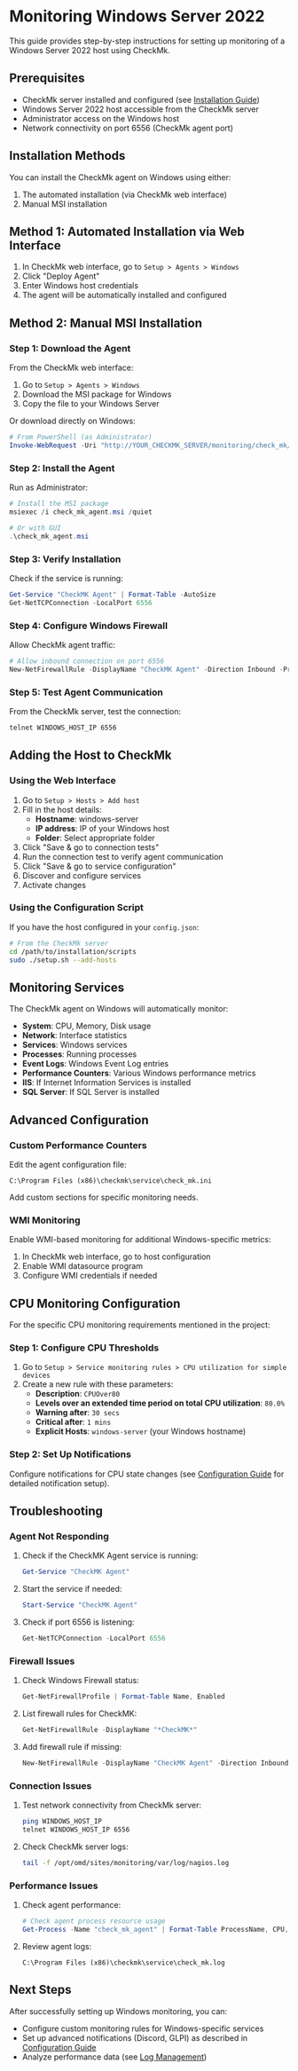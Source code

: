 # Monitoring Windows Server 2022

This guide provides step-by-step instructions for setting up monitoring of a Windows Server 2022 host using CheckMk.

## Prerequisites

- CheckMk server installed and configured (see [Installation Guide](./02_InstallationGuide.md))
- Windows Server 2022 host accessible from the CheckMk server
- Administrator access on the Windows host
- Network connectivity on port 6556 (CheckMk agent port)

## Installation Methods

You can install the CheckMk agent on Windows using either:

1. The automated installation (via CheckMk web interface)
2. Manual MSI installation

## Method 1: Automated Installation via Web Interface

1. In CheckMk web interface, go to `Setup > Agents > Windows`
2. Click "Deploy Agent"
3. Enter Windows host credentials
4. The agent will be automatically installed and configured

## Method 2: Manual MSI Installation

### Step 1: Download the Agent

From the CheckMk web interface:

1. Go to `Setup > Agents > Windows`
2. Download the MSI package for Windows
3. Copy the file to your Windows Server

Or download directly on Windows:

```powershell
# From PowerShell (as Administrator)
Invoke-WebRequest -Uri "http://YOUR_CHECKMK_SERVER/monitoring/check_mk/agents/windows/check_mk_agent.msi" -OutFile "check_mk_agent.msi"
```

### Step 2: Install the Agent

Run as Administrator:

```powershell
# Install the MSI package
msiexec /i check_mk_agent.msi /quiet

# Or with GUI
.\check_mk_agent.msi
```

### Step 3: Verify Installation

Check if the service is running:

```powershell
Get-Service "CheckMK Agent" | Format-Table -AutoSize
Get-NetTCPConnection -LocalPort 6556
```

### Step 4: Configure Windows Firewall

Allow CheckMk agent traffic:

```powershell
# Allow inbound connection on port 6556
New-NetFirewallRule -DisplayName "CheckMK Agent" -Direction Inbound -Protocol TCP -LocalPort 6556 -Action Allow
```

### Step 5: Test Agent Communication

From the CheckMk server, test the connection:

```bash
telnet WINDOWS_HOST_IP 6556
```

## Adding the Host to CheckMk

### Using the Web Interface

1. Go to `Setup > Hosts > Add host`
2. Fill in the host details:
   - **Hostname**: windows-server
   - **IP address**: IP of your Windows host
   - **Folder**: Select appropriate folder
3. Click "Save & go to connection tests"
4. Run the connection test to verify agent communication
5. Click "Save & go to service configuration"
6. Discover and configure services
7. Activate changes

### Using the Configuration Script

If you have the host configured in your `config.json`:

```bash
# From the CheckMk server
cd /path/to/installation/scripts
sudo ./setup.sh --add-hosts
```

## Monitoring Services

The CheckMk agent on Windows will automatically monitor:

- **System**: CPU, Memory, Disk usage
- **Network**: Interface statistics
- **Services**: Windows services
- **Processes**: Running processes
- **Event Logs**: Windows Event Log entries
- **Performance Counters**: Various Windows performance metrics
- **IIS**: If Internet Information Services is installed
- **SQL Server**: If SQL Server is installed

## Advanced Configuration

### Custom Performance Counters

Edit the agent configuration file:

```
C:\Program Files (x86)\checkmk\service\check_mk.ini
```

Add custom sections for specific monitoring needs.

### WMI Monitoring

Enable WMI-based monitoring for additional Windows-specific metrics:

1. In CheckMk web interface, go to host configuration
2. Enable WMI datasource program
3. Configure WMI credentials if needed

## CPU Monitoring Configuration

For the specific CPU monitoring requirements mentioned in the project:

### Step 1: Configure CPU Thresholds

1. Go to `Setup > Service monitoring rules > CPU utilization for simple devices`
2. Create a new rule with these parameters:
   - **Description**: `CPUOver80`
   - **Levels over an extended time period on total CPU utilization**: `80.0%`
   - **Warning after**: `30 secs`
   - **Critical after**: `1 mins`
   - **Explicit Hosts**: `windows-server` (your Windows hostname)

### Step 2: Set Up Notifications

Configure notifications for CPU state changes (see [Configuration Guide](./03_ConfigurationGuide.md) for detailed notification setup).

## Troubleshooting

### Agent Not Responding

1. Check if the CheckMK Agent service is running:

   ```powershell
   Get-Service "CheckMK Agent"
   ```

2. Start the service if needed:

   ```powershell
   Start-Service "CheckMK Agent"
   ```

3. Check if port 6556 is listening:
   ```powershell
   Get-NetTCPConnection -LocalPort 6556
   ```

### Firewall Issues

1. Check Windows Firewall status:

   ```powershell
   Get-NetFirewallProfile | Format-Table Name, Enabled
   ```

2. List firewall rules for CheckMK:

   ```powershell
   Get-NetFirewallRule -DisplayName "*CheckMK*"
   ```

3. Add firewall rule if missing:
   ```powershell
   New-NetFirewallRule -DisplayName "CheckMK Agent" -Direction Inbound -Protocol TCP -LocalPort 6556 -Action Allow
   ```

### Connection Issues

1. Test network connectivity from CheckMk server:

   ```bash
   ping WINDOWS_HOST_IP
   telnet WINDOWS_HOST_IP 6556
   ```

2. Check CheckMk server logs:
   ```bash
   tail -f /opt/omd/sites/monitoring/var/log/nagios.log
   ```

### Performance Issues

1. Check agent performance:

   ```powershell
   # Check agent process resource usage
   Get-Process -Name "check_mk_agent" | Format-Table ProcessName, CPU, WorkingSet
   ```

2. Review agent logs:
   ```
   C:\Program Files (x86)\checkmk\service\check_mk.log
   ```

## Next Steps

After successfully setting up Windows monitoring, you can:

- Configure custom monitoring rules for Windows-specific services
- Set up advanced notifications (Discord, GLPI) as described in [Configuration Guide](./03_ConfigurationGuide.md)
- Analyze performance data (see [Log Management](./06_LogManagement.md))
